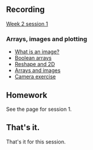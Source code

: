 ## Recording

[Week 2 session
1](https://numfocus-org.zoom.us/rec/share/4DcuAFZduwAT9b-VllUxYlDnwdPq7air4JSb6y6uMo9wehVwJejysulxj12kQ69F.s8CFqaGB5bwagTsp)

### Arrays, images and plotting

* [What is an image?](https://textbook.nipraxis.org/what_is_an_image.html)
* [Boolean arrays](https://textbook.nipraxis.org/boolean_arrays.html)
* [Reshape and 2D](https://textbook.nipraxis.org/reshape_and_2d)
* [Arrays and images](https://textbook.nipraxis.org/arrays_and_images)
* [Camera
  exercise](https://hub.nipraxis.org/hub/user-redirect/git-pull?repo=https%3A//github.com/nipraxis/camera&subPath=camera.ipynb)

## Homework

See the page for session 1.

## That's it.

That's it for this session.
